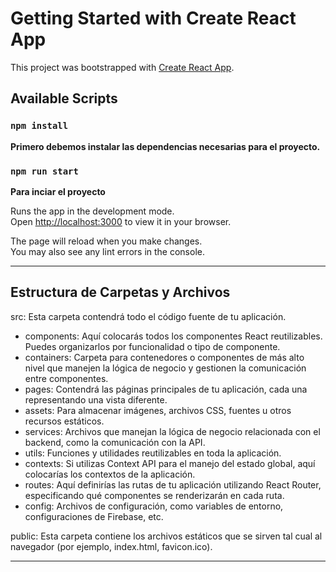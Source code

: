 # Getting Started with Create React App

This project was bootstrapped with [Create React App](https://github.com/facebook/create-react-app).

## Available Scripts

### `npm install`

**Primero debemos instalar las dependencias necesarias para el proyecto.**

### `npm run start`

**Para inciar el proyecto**

Runs the app in the development mode.\
Open [http://localhost:3000](http://localhost:3000) to view it in your browser.

The page will reload when you make changes.\
You may also see any lint errors in the console.

---

## Estructura de Carpetas y Archivos

src: Esta carpeta contendrá todo el código fuente de tu aplicación.

- components: Aquí colocarás todos los componentes React reutilizables. Puedes organizarlos por funcionalidad o tipo de componente.
- containers: Carpeta para contenedores o componentes de más alto nivel que manejen la lógica de negocio y gestionen la comunicación entre componentes.
- pages: Contendrá las páginas principales de tu aplicación, cada una representando una vista diferente.
- assets: Para almacenar imágenes, archivos CSS, fuentes u otros recursos estáticos.
- services: Archivos que manejan la lógica de negocio relacionada con el backend, como la comunicación con la API.
- utils: Funciones y utilidades reutilizables en toda la aplicación.
- contexts: Si utilizas Context API para el manejo del estado global, aquí colocarías los contextos de la aplicación.
- routes: Aquí definirías las rutas de tu aplicación utilizando React Router, especificando qué componentes se renderizarán en cada ruta.
- config: Archivos de configuración, como variables de entorno, configuraciones de Firebase, etc.

public: Esta carpeta contiene los archivos estáticos que se sirven tal cual al navegador (por ejemplo, index.html, favicon.ico).

---
